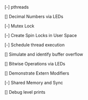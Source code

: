 [-] pthreads

[] Decimal Numbers via LEDs

[-] Mutex Lock

[-] Create Spin Locks in User Space

[-] Schedule thread execution

[] Simulate and identify buffer overflow

[] Bitwise Operations via LEDs

[] Demonstrate Extern Modifiers 

[-] Shared Memory and Sync

[] Debug level prints


